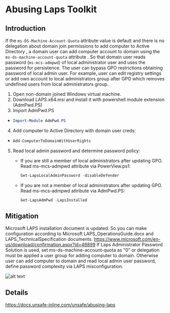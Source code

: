 # Abusing Laps Toolkit

## Introduction
If the ```ms-DS-Machine-Account-Quota``` attribute value is default and there is no delegation about domain join permissions to add computer to Active Directory , a domain user can add computer account to domain using the ```ms-ds-machine-account-quota``` attribute .  So that domain user reads password (```ms-mcs-admpwd```) of local administrator user and uses the password for persistence. The user can bypass GPO restrictions obtaining password of local admin user. For example, user can edit registry settings or add own account to local administrators group after GPO which removes undefined users from local administrators group.

1. Open non-domain joined Windows virtual machine.
2. Download LAPS.x64.msi and install it with powershell module extension (AdmPwd.PS)
3. Import AdmPwd.PS 
* ```powershell
  Import-Module AdmPwd.PS
  ```
4. Add computer to Active Directory with domain user creds:
* ```powershell
  Add-ComputerToDomainWithUserRights
  ```

5. Read local admin password and determine password policy:
   * If you are still a member of local administrators after updating GPO.  
   Read ms-mcs-admpwd attribute via PowerView.ps1:   
     ```powershell
     Get-LapsLocalAdminPassword -disableDefender
     ```

   * If you are not a member of local administrators after updating GPO.  
   Read ms-mcs-admpwd attribute via AdmPwd.PS:   
     ```powershell
     Get-LapsAdmPwd -LapsInstalled
     ```


## Mitigation
Microsoft LAPS installation document is updated. So you can make configuration according to Microsoft LAPS_OperationsGuide.docx and LAPS_TechnicalSpecification documents. https://www.microsoft.com/en-us/download/confirmation.aspx?id=46899
If Laps Administrator Password Solution is used, set ms-ds-machine-account-quota as "0" or delegation must be applied a user group for adding computer to domain. Otherwise user can add computer to domain and read local admin user password, define password complexity via LAPS misconfiguration. 

![alt text](https://github.com/passtheticket/Abusing_Laps_Toolkit/blob/main/laps_operations_guide.PNG)

## Details
https://docs.unsafe-inline.com/unsafe/abusing-laps
